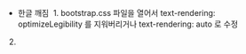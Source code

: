 * 한글 깨짐
 1. bootstrap.css 파일을 열어서 text-rendering: optimizeLegibility 를 지워버리거나 text-rendering: auto 로 수정  
 2. <meta http-equiv="Content-Type" content="text/html; charset=UTF-8" />  
 
